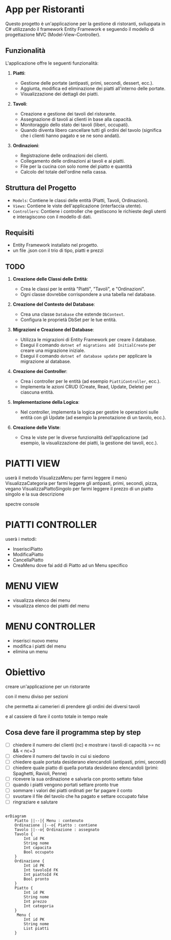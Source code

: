 # App per Ristoranti

Questo progetto è un'applicazione per la gestione di ristoranti, sviluppata in C# utilizzando il framework Entity Framework 
e seguendo il modello di progettazione MVC (Model-View-Controller).

## Funzionalità

L'applicazione offre le seguenti funzionalità:

1. **Piatti**:
   - Gestione delle portate (antipasti, primi, secondi, dessert, ecc.).
   - Aggiunta, modifica ed eliminazione dei piatti all'interno delle portate.
   - Visualizzazione dei dettagli dei piatti.

2. **Tavoli**:
   - Creazione e gestione dei tavoli del ristorante.
   - Assegnazione di tavoli ai clienti in base alla capacità.
   - Monitoraggio dello stato dei tavoli (liberi, occupati).
   - Quando diventa libero cancellare tutti gli ordini del tavolo (significa che i clienti hanno pagato e se ne sono andati).

3. **Ordinazioni**:
   - Registrazione delle ordinazioni dei clienti.
   - Collegamento delle ordinazioni ai tavoli e ai piatti.
   - File per la cucina con solo nome del piatto e quantità
   - Calcolo del totale dell'ordine nella cassa.

## Struttura del Progetto

- `Models`: Contiene le classi delle entità (Piatti, Tavoli, Ordinazioni).
- `Views`: Contiene le viste dell'applicazione (interfaccia utente).
- `Controllers`: Contiene i controller che gestiscono le richieste degli utenti e interagiscono con il modello di dati.

## Requisiti

- Entity Framework installato nel progetto.
- un file .json con il trio di tipo, piatti e prezzi 

## TODO

1. **Creazione delle Classi delle Entità**:
   - Crea le classi per le entità "Piatti", "Tavoli", e "Ordinazioni".
   - Ogni classe dovrebbe corrispondere a una tabella nel database.

2. **Creazione del Contesto del Database**:
   - Crea una classe `Database` che estende `DbContext`.
   - Configura le proprietà DbSet per le tue entità.

3. **Migrazioni e Creazione del Database**:
   - Utilizza le migrazioni di Entity Framework per creare il database.
   - Esegui il comando `dotnet ef migrations add InitialCreate` per creare una migrazione iniziale.
   - Esegui il comando `dotnet ef database update` per applicare la migrazione al database.

4. **Creazione dei Controller**:
   - Crea i controller per le entità (ad esempio `PiattiController`, ecc.).
   - Implementa le azioni CRUD (Create, Read, Update, Delete) per ciascuna entità.

5. **Implementazione della Logica**:
   - Nel controller, implementa la logica per gestire le operazioni sulle entità con gli Update (ad esempio la prenotazione di un tavolo, ecc.).

6. **Creazione delle Viste**:
   - Crea le viste per le diverse funzionalità dell'applicazione (ad esempio, la visualizzazione dei piatti, la gestione dei tavoli, ecc.).

# PIATTI VIEW

userà il metodo 
VisualizzaMenu per farmi leggere il menù
VisualizzaCategoria per farmi leggere gli antipasti, primi, secondi, pizza, vegano
VisualizzaPiattoSingolo per farmi leggere il prezzo di un piatto singolo e la sua descrizione

spectre console

# PIATTI CONTROLLER

userà i metodi:
- InserisciPiatto
- ModificaPiatto 
- CancellaPiatto
- CreaMenu dove fai add di Piatto ad un Menu specifico

# MENU VIEW

- visualizza elenco dei menu
- visualizza elenco dei piatti del menu

# MENU CONTROLLER 

- inserisci nuovo menu
- modifica i piatti del menu 
- elimina un menu

# Obiettivo

creare un'applicazione per un ristorante

con il menu diviso per sezioni

che permetta ai camerieri di prendere gli ordini dei diversi tavoli

e al cassiere di fare il conto totale in tempo reale


## Cosa deve fare il programma step by step

- [ ] chiedere il numero dei clienti (nc) e mostrare i tavoli di capacità >= nc && < nc+3
- [ ] chiedere il numero del tavolo in cui si siedono
- [ ] chiedere quale portata desiderano elencandoli (antipasti, primi, secondi)
- [ ] chiedere quale piatto di quella portata desiderano elencandoli (primi: Spaghetti, Ravioli, Penne)
- [ ] ricevere la sua ordinazione e salvarla con pronto settato false
- [ ] quando i piatti vengono portati settare pronto true
- [ ] sommare i valori dei piatti ordinati per far pagare il conto
- [ ] svuotare il file del tavolo che ha pagato e settare occupato false
- [ ] ringraziare e salutare

```mermaid

erDiagram
    Piatto ||--|{ Menu : contenuto
    Ordinazione ||--o{ Piatto : contiene
    Tavolo ||--o{ Ordinazione : assegnato
    Tavolo {
        Int id PK
        String nome
        Int capacita
        Bool occupato
    }
    Ordinazione {
        Int id PK
        Int tavoloId FK
        Int piattoId FK
        Bool pronto
    }
    Piatto {
        Int id PK
        String nome
        Int prezzo
        Int categoria
    }
     Menu {
        Int id PK
        String nome
        List piatti
    }
```